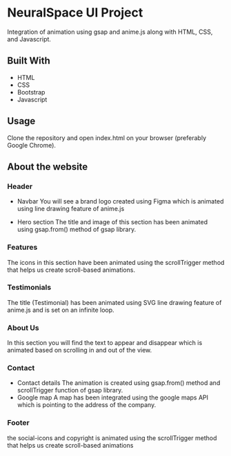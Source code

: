 # NeuralSpace UI Project
Integration of animation using gsap and anime.js along with HTML, CSS, and Javascript.

## Built With
* HTML
* CSS
* Bootstrap
* Javascript
## Usage
Clone the repository and open index.html on your browser (preferably Google Chrome).
## About the website

### Header
* Navbar
You will see a brand logo created using Figma which is animated using line drawing feature of anime.js

* Hero section
The title and image of this section has been animated using gsap.from() method of gsap library.

### Features
The icons in this section have been animated using the scrollTrigger method that helps us create scroll-based animations.

### Testimonials
The title (Testimonial) has been animated using SVG line drawing feature of anime.js and is set on an infinite loop.

### About Us
In this section you will find the text to appear and disappear which is animated based on scrolling in and out of the view.

### Contact
* Contact details
The animation is created using gsap.from() method and scrollTrigger function of gsap library.
* Google map
A map has been integrated using the google maps API which is pointing to the address of the company.

### Footer
the social-icons and copyright is animated using the scrollTrigger method that helps us create scroll-based animations

